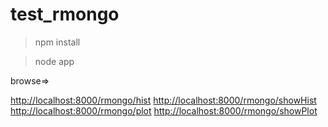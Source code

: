 test_rmongo
==========

> npm install

> node app

browse=>

 [http://localhost:8000/rmongo/hist](http://localhost:8000/rmongo/hist)
 [http://localhost:8000/rmongo/showHist](http://localhost:8000/rmongo/showHist)
 [http://localhost:8000/rmongo/plot](http://localhost:8000/rmongo/plot)
 [http://localhost:8000/rmongo/showPlot](http://localhost:8000/rmongo/showPlot)
